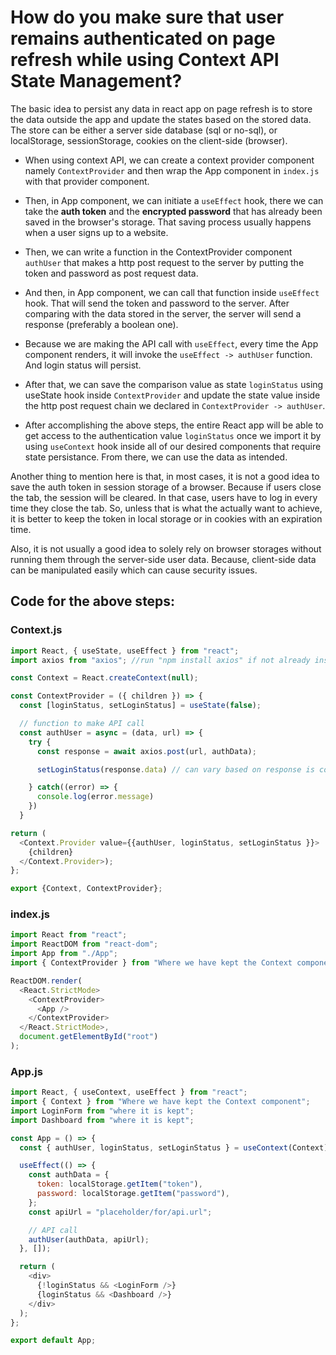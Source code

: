 # How do you make sure that user remains authenticated on page refresh while using Context API State Management?

The basic idea to persist any data in react app on page refresh is to store the data outside the app and update the states based on the stored data. The store can be either a server side database (sql or no-sql), or localStorage, sessionStorage, cookies on the client-side (browser).

- When using context API, we can create a context provider component namely `ContextProvider` and then wrap the App component in `index.js` with that provider component.

- Then, in App component, we can initiate a `useEffect` hook, there we can take the **auth token** and the **encrypted password** that has already been saved in the browser's storage. That saving process usually happens when a user signs up to a website.

- Then, we can write a function in the ContextProvider component `authUser` that makes a http post request to the server by putting the token and password as post request data.

- And then, in App component, we can call that function inside `useEffect` hook. That will send the token and password to the server. After comparing with the data stored in the server, the server will send a response (preferably a boolean one).

- Because we are making the API call with `useEffect`, every time the App component renders, it will invoke the `useEffect -> authUser` function. And login status will persist.

- After that, we can save the comparison value as state `loginStatus` using useState hook inside `ContextProvider` and update the state value inside the http post request chain we declared in `ContextProvider -> authUser`.

- After accomplishing the above steps, the entire React app will be able to get access to the authentication value `loginStatus` once we import it by using `useContext` hook inside all of our desired components that require state persistance. From there, we can use the data as intended.

Another thing to mention here is that, in most cases, it is not a good idea to save the auth token in session storage of a browser. Because if users close the tab, the session will be cleared. In that case, users have to log in every time they close the tab. So, unless that is what the actually want to achieve, it is better to keep the token in local storage or in cookies with an expiration time.

Also, it is not usually a good idea to solely rely on browser storages without running them through the server-side user data. Because, client-side data can be manipulated easily which can cause security issues.

## Code for the above steps:

### Context.js

```js
import React, { useState, useEffect } from "react";
import axios from "axios"; //run "npm install axios" if not already installed

const Context = React.createContext(null);

const ContextProvider = ({ children }) => {
  const [loginStatus, setLoginStatus] = useState(false);

  // function to make API call
  const authUser = async = (data, url) => {
    try {
      const response = await axios.post(url, authData);

      setLoginStatus(response.data) // can vary based on response is coming as what form of data

    } catch((error) => {
      console.log(error.message)
    })
  }

return (
  <Context.Provider value={{authUser, loginStatus, setLoginStatus }}>
    {children}
  </Context.Provider>);
};

export {Context, ContextProvider};
```

### index.js

```js
import React from "react";
import ReactDOM from "react-dom";
import App from "./App";
import { ContextProvider } from "Where we have kept the Context component";

ReactDOM.render(
  <React.StrictMode>
    <ContextProvider>
      <App />
    </ContextProvider>
  </React.StrictMode>,
  document.getElementById("root")
);
```

### App.js

```js
import React, { useContext, useEffect } from "react";
import { Context } from "Where we have kept the Context component";
import LoginForm from "where it is kept";
import Dashboard from "where it is kept";

const App = () => {
  const { authUser, loginStatus, setLoginStatus } = useContext(Context);

  useEffect(() => {
    const authData = {
      token: localStorage.getItem("token"),
      password: localStorage.getItem("password"),
    };
    const apiUrl = "placeholder/for/api.url";

    // API call
    authUser(authData, apiUrl);
  }, []);

  return (
    <div>
      {!loginStatus && <LoginForm />}
      {loginStatus && <Dashboard />}
    </div>
  );
};

export default App;
```
